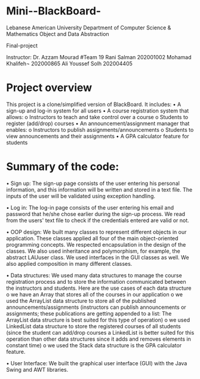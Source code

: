 # Mini--BlackBoard-
Lebanese American University Department of Computer Science & Mathematics Object and Data Abstraction

Final-project

Instructor: Dr. Azzam Mourad
#Team 19
Rani Salman 202001002 Mohamad Khalifeh¬ 202000865 Ali Youssef Solh 202004405
# Project overview
This project is a clone/simplified version of BlackBoard. It includes: • A sign-up and log-in system for all users • A course registration system that allows: o Instructors to teach and take control over a course o Students to register (add/drop) courses • An announcement/assignment manager that enables: o Instructors to publish assignments/announcements o Students to view announcements and their assignments • A GPA calculator feature for students

# Summary of the code:
• Sign up: The sign-up page consists of the user entering his personal information, and this information will be written and stored in a text file. The inputs of the user will be validated using exception handling.

• Log in: The log-in page consists of the user entering his email and password that he/she chose earlier during the sign-up process. We read from the users' text file to check if the credentials entered are valid or not.

• OOP design: We built many classes to represent different objects in our application. These classes applied all four of the main object-oriented programming concepts. We respected encapsulation in the design of the classes. We also used inheritance and polymorphism, for example, the abstract LAUuser class. We used interfaces in the GUI classes as well. We also applied composition in many different classes.

• Data structures: We used many data structures to manage the course registration process and to store the information communicated between the instructors and students. Here are the use cases of each data structure o we have an Array that stores all of the courses in our application o we used the ArrayList data structure to store all of the published announcements/assignments (instructors can publish announcements or assignments; these publications are getting appended to a list: The ArrayList data structure is best suited for this type of operation) o we used LinkedList data structure to store the registered courses of all students (since the student can add/drop courses a LinkedList is better suited for this operation than other data structures since it adds and removes elements in constant time) o we used the Stack data structure is the GPA calculator feature.

• User Interface: We built the graphical user interface (GUI) with the Java Swing and AWT libraries.
